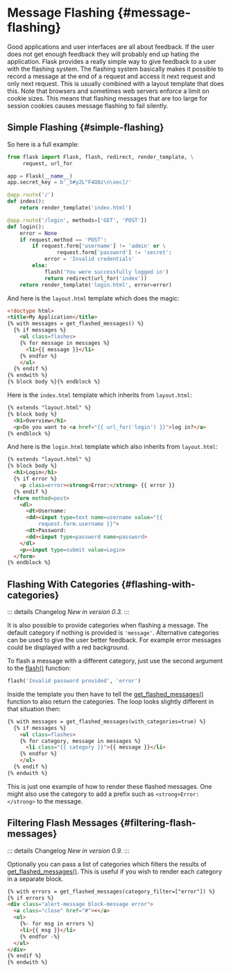 # Message Flashing {#message-flashing}

Good applications and user interfaces are all about feedback. If the user does not get enough feedback they will probably end up hating the application. Flask provides a really simple way to give feedback to a user with the flashing system. The flashing system basically makes it possible to record a message at the end of a request and access it next request and only next request. This is usually combined with a layout template that does this. Note that browsers and sometimes web servers enforce a limit on cookie sizes. This means that flashing messages that are too large for session cookies causes message flashing to fail silently.

## Simple Flashing {#simple-flashing}

So here is a full example:

```python
from flask import Flask, flash, redirect, render_template, \
     request, url_for

app = Flask(__name__)
app.secret_key = b'_5#y2L"F4Q8z\n\xec]/'

@app.route('/')
def index():
    return render_template('index.html')

@app.route('/login', methods=['GET', 'POST'])
def login():
    error = None
    if request.method == 'POST':
        if request.form['username'] != 'admin' or \
                request.form['password'] != 'secret':
            error = 'Invalid credentials'
        else:
            flash('You were successfully logged in')
            return redirect(url_for('index'))
    return render_template('login.html', error=error)
```

And here is the `layout.html` template which does the magic:

```html
<!doctype html>
<title>My Application</title>
{% with messages = get_flashed_messages() %}
  {% if messages %}
    <ul class=flashes>
    {% for message in messages %}
      <li>{{ message }}</li>
    {% endfor %}
    </ul>
  {% endif %}
{% endwith %}
{% block body %}{% endblock %}
```

Here is the `index.html` template which inherits from `layout.html`:

```html
{% extends "layout.html" %}
{% block body %}
  <h1>Overview</h1>
  <p>Do you want to <a href="{{ url_for('login') }}">log in?</a>
{% endblock %}
```

And here is the `login.html` template which also inherits from `layout.html`:

```html
{% extends "layout.html" %}
{% block body %}
  <h1>Login</h1>
  {% if error %}
    <p class=error><strong>Error:</strong> {{ error }}
  {% endif %}
  <form method=post>
    <dl>
      <dt>Username:
      <dd><input type=text name=username value="{{
          request.form.username }}">
      <dt>Password:
      <dd><input type=password name=password>
    </dl>
    <p><input type=submit value=Login>
  </form>
{% endblock %}
```

## Flashing With Categories {#flashing-with-categories}

::: details Changelog
*New in version 0.3.*
:::

It is also possible to provide categories when flashing a message. The default category if nothing is provided is `'message'`. Alternative categories can be used to give the user better feedback. For example error messages could be displayed with a red background.

To flash a message with a different category, just use the second argument to the [flash()](https://flask.palletsprojects.com/en/2.3.x/api/#flask.flash) function:

```python
flash('Invalid password provided', 'error')
```

Inside the template you then have to tell the [get_flashed_messages()](https://flask.palletsprojects.com/en/2.3.x/api/#flask.get_flashed_messages) function to also return the categories. The loop looks slightly different in that situation then:

```html
{% with messages = get_flashed_messages(with_categories=true) %}
  {% if messages %}
    <ul class=flashes>
    {% for category, message in messages %}
      <li class="{{ category }}">{{ message }}</li>
    {% endfor %}
    </ul>
  {% endif %}
{% endwith %}
```

This is just one example of how to render these flashed messages. One might also use the category to add a prefix such as `<strong>Error:</strong>` to the message.

## Filtering Flash Messages {#filtering-flash-messages}

::: details Changelog
*New in version 0.9.*
:::

Optionally you can pass a list of categories which filters the results of [get_flashed_messages()](https://flask.palletsprojects.com/en/2.3.x/api/#flask.get_flashed_messages). This is useful if you wish to render each category in a separate block.

```html
{% with errors = get_flashed_messages(category_filter=["error"]) %}
{% if errors %}
<div class="alert-message block-message error">
  <a class="close" href="#">×</a>
  <ul>
    {%- for msg in errors %}
    <li>{{ msg }}</li>
    {% endfor -%}
  </ul>
</div>
{% endif %}
{% endwith %}
```
